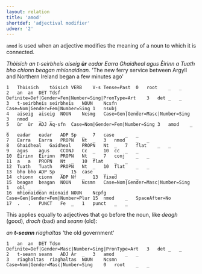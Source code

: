 ```yaml
---
layout: relation
title: 'amod'
shortdef: 'adjectival modifier'
udver: '2'
---
```


`amod` is used when an adjective modifies the meaning of a noun to which it is connected.

_Thòisich an t-seirbheis aiseig <b>ùr</b> eadar Earra Ghaidheal agus Èirinn a Tuath bho chionn beagan mhionaidean._ 'The new ferry service between Argyll and Northern Ireland began a few minutes ago'

~~~ conllu
1	Thòisich	tòisich	VERB	V-s	Tense=Past	0	root	_	_
2	an	an	DET	Tdsf	Definite=Def|Gender=Fem|Number=Sing|PronType=Art	3	det	_	_
3	t-seirbheis	seirbheis	NOUN	Ncsfn	Case=Nom|Gender=Fem|Number=Sing	1	nsubj	_	_
4	aiseig	aiseig	NOUN	Ncsmg	Case=Gen|Gender=Masc|Number=Sing	3	nmod	_	_
5	ùr	ùr	ADJ	Aq-sfn	Case=Nom|Gender=Fem|Number=Sing	3	amod	_	_
6	eadar	eadar	ADP	Sp	_	7	case	_	_
7	Earra	Earra	PROPN	Nt	_	3	nmod	_	_
8	Ghaidheal	Gaidheal	PROPN	Nt	_	7	flat	_	_
9	agus	agus	CCONJ	Cc	_	10	cc	_	_
10	Èirinn	Èirinn	PROPN	Nt	_	7	conj	_	_
11	a	a	PROPN	Nt	_	10	flat	_	_
12	Tuath	Tuath	PROPN	Nt	_	10	flat	_	_
13	bho	bho	ADP	Sp	_	15	case	_	_
14	chionn	cionn	ADP	Nf	_	13	fixed	_	_
15	beagan	beagan	NOUN	Ncsmn	Case=Nom|Gender=Masc|Number=Sing	1	obl	_	_
16	mhionaidean	mionaid	NOUN	Ncpfg	Case=Gen|Gender=Fem|Number=Plur	15	nmod	_	SpaceAfter=No
17	.	.	PUNCT	Fe	_	1	punct	_	_

~~~

This applies equally to adjectives that go before the noun, like _deagh_ (good), _droch_ (bad) and _seann_ (old):

_an <b>t-seann</b> riaghaltas_ 'the old government'

~~~ conllu
1	an	an	DET	Tdsm	Definite=Def|Gender=Masc|Number=Sing|PronType=Art	3	det	_	_
2	t-seann	seann	ADJ	Ar	_	3	amod	_	_
3	riaghaltas	riaghaltas	NOUN	Ncsmn	Case=Nom|Gender=Masc|Number=Sing	0	root	_	_

~~~
<!-- Interlanguage links updated Po 11. listopadu 2024, 20:10:25 CET -->

